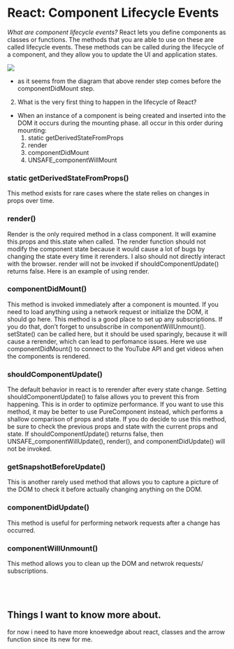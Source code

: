 
# React: Component Lifecycle Events
*What are component lifecycle events?*
React lets you define components as classes or functions. The methods that you are able to use on these are called lifecycle events. These methods can be called during the lifecycle of a component, and they allow you to update the UI and application states.

![](https://miro.medium.com/max/2000/0*0saPKFiTUk6W3FYp)

- as it seems from the diagram that above  render step comes before  the componentDidMount step.

2. What is the very first thing to happen in the lifecycle of React?

- When an instance of a component is being created and inserted into the DOM it occurs during the mounting phase. all occur in this  order during mounting:
    1. static getDerivedStateFromProps
    2. render
    3. componentDidMount
    4. UNSAFE_componentWillMount

### static getDerivedStateFromProps()

This method exists for rare cases where the state relies on changes in props over time.
### render()

Render is the only required method in a class component. It will examine this.props and this.state when called. The render function should not modify the component state because it would cause a lot of bugs by changing the state every time it rerenders. I also should not directly interact with the browser. render will not be invoked if shouldComponentUpdate() returns false. Here is an example of using render.

### componentDidMount()  
  
This method is invoked immediately after a component is mounted. If you need to load anything using a network request or initialize the DOM, it should go here. This method is a good place to set up any subscriptions. If you do that, don’t forget to unsubscribe in componentWillUnmount().
setState() can be called here, but it should be used sparingly, because it will cause a rerender, which can lead to perfomance issues.
Here we use componentDidMount() to connect to the YouTube API and get videos when the components is rendered.

### shouldComponentUpdate()  
  
The default behavior in react is to rerender after every state change. Setting shouldComponentUpdate() to false allows you to prevent this from happening. This is in order to optimize performance. If you want to use this method, it may be better to use PureComponent instead, which performs a shallow comparison of props and state. If you do decide to use this method, be sure to check the previous props and state with the current props and state. If shouldComponentUpdate() returns false, then UNSAFE_componentWillUpdate(), render(), and componentDidUpdate() will not be invoked.
### getSnapshotBeforeUpdate()
This is another rarely used method that allows you to capture a picture of the DOM to check it before actually changing anything on the DOM.
### componentDidUpdate()
This method is useful for performing network requests after a change has occurred.

### componentWillUnmount()

This method allows you to clean up the DOM and netwrok requests/ subscriptions.
<br>
<br>
<br>
<br>



## Things I want to know more about.
for now i need to have more knoewedge about react, classes and the arrow function since its new for me.